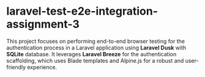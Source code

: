 # laravel-test-e2e-integration-assignment-3
This project focuses on performing end-to-end browser testing for the authentication process in a Laravel application using **Laravel Dusk** with **SQLite** database. It leverages **Laravel Breeze** for the authentication scaffolding, which uses Blade templates and Alpine.js for a robust and user-friendly experience.
